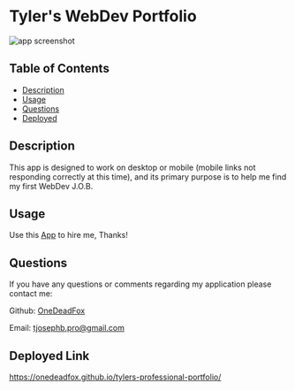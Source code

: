 # Tyler's WebDev Portfolio

![app screenshot](./images/screenshot.PNG)

## Table of Contents
   * [Description](#Description)
   * [Usage](#Usage)
   * [Questions](#Questions)
   * [Deployed](#Deployed)


## Description

This app is designed to work on desktop or mobile (mobile links not responding correctly at this time), and its primary purpose is to help me find my first WebDev J.O.B.



## Usage

Use this [App](https://onedeadfox.github.io/tylers-professional-portfolio/) to hire me, Thanks!



## Questions

If you have any questions or comments regarding my application please contact me:

  Github: [OneDeadFox](https://github.com/OneDeadFox)

  Email: tjosephb.pro@gmail.com

  ## Deployed Link

  https://onedeadfox.github.io/tylers-professional-portfolio/
